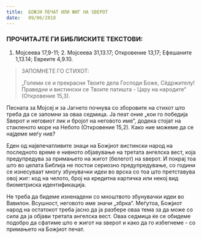 ```yaml
---
title:  БОЖЈИ ПЕЧАТ ИЛИ ЖИГ НА ЅВЕРОТ
date:   09/06/2018
---
```


### ПРОЧИТАЈТЕ ГИ БИБЛИСКИТЕ ТЕКСТОВИ:
1. Мојсеева 17,9-11; 2. Мојсеева 31,13.17; Откровение 13,17; Ефешаните 1,13.14; Евреите 4,9.10.

> <p>ЗАПОМНЕТЕ ГО СТИХОТ:</p>
> „Големи се и прекрасни Твоите дела Господи Боже, Сѐдржителу! Праведни и вистински се Твоите патишта - Цару на народите“ (Откровение 15,3).

Песната за Мојсеј и за Јагнето почнува со зборовите на стихот што треба да се запомни за оваа седмица. Ја пеат оние „кои го победија Ѕверот и неговиот лик и бројот на неговото име“, додека стојат на стакленото море на Небото (Откровение 15,2). Како ние можеме да се најдеме меѓу нив?

Еден од највпечатливите знаци на Божјиот вистински народ на последното време е нивното објавување на третата ангелска вест, која предупредува за примањето на жигот (белегот) на ѕверот. И покрај тоа што во целата Библија не постои сериозно предупредување, со години се изнесуваат многу збунувачки идеи во врска со тоа што претставува овој жиг: код на челото, број на кредитна картичка или некој вид биометриска идентификација.

Не треба да бидеме изненадени со мноштвото збунувачки идеи во Вавилон. Всушност, неговото име значи „збрка“. Меѓутоа, Божјиот народ на остатокот треба јасно да ја разбере оваа тема за да може со сила да ја објави третата ангелска вест. Оваа седмица ќе се обидеме подобро да сфатиме што е жигот на ѕверот и како да го избегнеме - со примањето на Божјиот печат.
